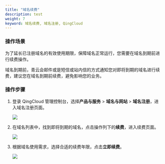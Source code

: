 ```yaml
---
title: "域名续费"
description: test
weight: 7
keyword: 域名续费, 域名注册, QingCloud
---
```




### 操作场景

为了延长已注册域名的有效使用期限，保障域名正常运行，您需要在域名到期前进行续费操作。

域名到期前，青云会邮件或是短信或站内信的方式通知您对即将到期的域名进行续费，建议您在域名到期前续费，避免影响您的业务。

### 操作步骤

1. 登录 QingCloud 管理控制台，选择**产品与服务** > **域名与网站** > **域名注册**，进入域名注册页面。

   ![](../../_images/dn_service.png)

2. 在域名列表中，找到即将到期的域名，点击操作列下的**续费**，进入续费页面。

   ![](../../_images/dn_list.png)

3. 根据域名使用需求，选择合适的续费年限，点击**立即续费**。

   ![](../../_images/dn_renewal.png)



